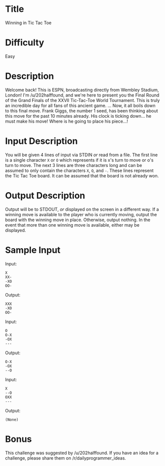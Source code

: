 # Title 

Winning in Tic Tac Toe

# Difficulty 

Easy

# Description

Welcome back! This is ESPN, broadcasting directly from Wembley Stadium, London! I'm /u/202halffound, and we're here to present you the Final Round of the Grand Finals of the XXVII Tic-Tac-Toe World Tournament. This is truly an incredible day for all fans of this ancient game. ... Now, it all boils down to this final move. Frank Giggs, the number 1 seed, has been thinking about this move for the past 10 minutes already. His clock is ticking down... he must make his move! Where is he going to place his piece...! 

# Input Description 

You will be given 4 lines of input via STDIN _or_ read from a file. The first line is a single character `X` or `O` which represents if it is x's turn to move or o's turn to move. The next 3 lines are three characters long and can be assumed to only contain the characters `X`, `O`, and `-`. These lines represent the Tic Tac Toe board. It can be assumed that the board is not already won. 

# Output Description

Output will be to STDOUT, _or_ displayed on the screen in a different way. If a winning move is available to the player who is currently moving, output the board with the winning move in place. Otherwise, output nothing. In the event that more than one winning move is available, either may be displayed. 

# Sample Input

Input:

    X 
    XX- 
    -XO 
    OO- 

Output: 

    XXX 
    -XO 
    OO- 

Input: 

    O 
    O-X 
    -OX 
    --- 

Output: 

    O-X 
    -OX 
    --O 

Input: 

    X 
    --O 
    OXX 
    --- 

Output: 

    (None)

# Bonus

This challenge was suggested by /u/202halffound. If you have an idea for a challenge, please share them on /r/dailyprogrammer_ideas.
